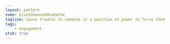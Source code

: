 ```yaml
---
layout: pattern
name: GiveSomeoneAHeadache
tagline: Cause trouble to someone in a position of power to force them to reform their process.
tags:
    - engagement
stub: true
---
```

